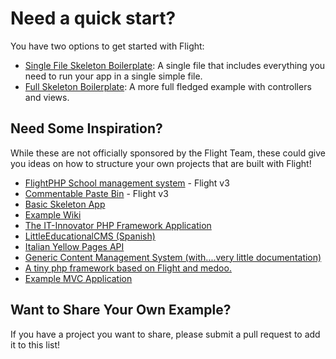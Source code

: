 # Need a quick start?

You have two options to get started with Flight:

- [Single File Skeleton Boilerplate](https://github.com/flightphp/skeleton-simple): A single file that includes everything you need to run your app in a single simple file.
- [Full Skeleton Boilerplate](https://github.com/flightphp/skeleton): A more full fledged example with controllers and views.

## Need Some Inspiration?

While these are not officially sponsored by the Flight Team, these could give you ideas on how to structure your own projects that are built with Flight!

- [FlightPHP School management system](https://github.com/krmu/FlightPHP_School) - Flight v3
- [Commentable Paste Bin](https://github.com/n0nag0n/commie2) - Flight v3
- [Basic Skeleton App](https://github.com/markhughes/flight-skeleton)
- [Example Wiki](https://github.com/Skayo/FlightWiki)
- [The IT-Innovator PHP Framework Application](https://github.com/itinnovator/myphp-app)
- [LittleEducationalCMS (Spanish)](https://github.com/casgin/LittleEducationalCMS)
- [Italian Yellow Pages API](https://github.com/chiccomagnus/PGAPI)
- [Generic Content Management System (with....very little documentation)](https://github.com/recepuncu/cms)
- [A tiny php framework based on Flight and medoo.](https://github.com/ycrao/tinyme)
- [Example MVC Application](https://github.com/paddypei/Flight-MVC)

## Want to Share Your Own Example?

If you have a project you want to share, please submit a pull request to add it to this list!
